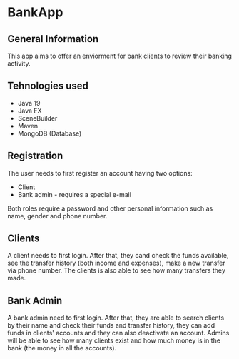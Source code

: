# BankApp
## General Information
This app aims to offer an enviorment for bank clients to review their banking activity.

## Tehnologies used
* Java 19
* Java FX
* SceneBuilder
* Maven
* MongoDB (Database)

## Registration
The user needs to first register an account having two options:
* Client
* Bank admin - requires a special e-mail

Both roles require a password and other personal information such as name, gender and phone number.

## Clients
A client needs to first login. After that, they cand check the funds available, see the transfer history (both income and expenses), make a new transfer via phone number. The clients is also able to see how many transfers they made.

## Bank Admin
A bank admin need to first login. After that, they are able to search clients by their name and check their funds and transfer history, they can add funds in clients' accounts and they can also deactivate an account. Admins will be able to see how many clients exist and how much money is in the bank (the money in all the accounts). 

